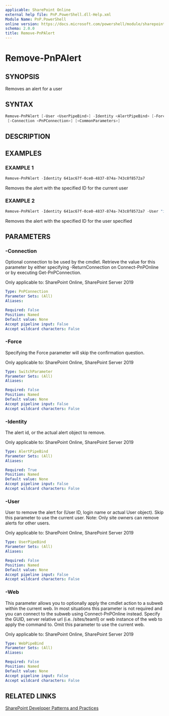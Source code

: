 ```yaml
---
applicable: SharePoint Online
external help file: PnP.PowerShell.dll-Help.xml
Module Name: PnP.PowerShell
online version: https://docs.microsoft.com/powershell/module/sharepoint-pnp/remove-pnpalert
schema: 2.0.0
title: Remove-PnPAlert
---
```


# Remove-PnPAlert

## SYNOPSIS
Removes an alert for a user

## SYNTAX

```powershell
Remove-PnPAlert [-User <UserPipeBind>] -Identity <AlertPipeBind> [-Force] [-Web <WebPipeBind>]
 [-Connection <PnPConnection>] [<CommonParameters>]
```

## DESCRIPTION

## EXAMPLES

### EXAMPLE 1
```powershell
Remove-PnPAlert -Identity 641ac67f-0ce0-4837-874a-743c8f8572a7
```

Removes the alert with the specified ID for the current user

### EXAMPLE 2
```powershell
Remove-PnPAlert -Identity 641ac67f-0ce0-4837-874a-743c8f8572a7 -User "i:0#.f|membership|Alice@contoso.onmicrosoft.com"
```

Removes the alert with the specified ID for the user specified

## PARAMETERS

### -Connection
Optional connection to be used by the cmdlet. Retrieve the value for this parameter by either specifying -ReturnConnection on Connect-PnPOnline or by executing Get-PnPConnection.

Only applicable to: SharePoint Online, SharePoint Server 2019

```yaml
Type: PnPConnection
Parameter Sets: (All)
Aliases:

Required: False
Position: Named
Default value: None
Accept pipeline input: False
Accept wildcard characters: False
```

### -Force
Specifying the Force parameter will skip the confirmation question.

Only applicable to: SharePoint Online, SharePoint Server 2019

```yaml
Type: SwitchParameter
Parameter Sets: (All)
Aliases:

Required: False
Position: Named
Default value: None
Accept pipeline input: False
Accept wildcard characters: False
```

### -Identity
The alert id, or the actual alert object to remove.

Only applicable to: SharePoint Online, SharePoint Server 2019

```yaml
Type: AlertPipeBind
Parameter Sets: (All)
Aliases:

Required: True
Position: Named
Default value: None
Accept pipeline input: False
Accept wildcard characters: False
```

### -User
User to remove the alert for (User ID, login name or actual User object). Skip this parameter to use the current user. Note: Only site owners can remove alerts for other users.

Only applicable to: SharePoint Online, SharePoint Server 2019

```yaml
Type: UserPipeBind
Parameter Sets: (All)
Aliases:

Required: False
Position: Named
Default value: None
Accept pipeline input: False
Accept wildcard characters: False
```

### -Web
This parameter allows you to optionally apply the cmdlet action to a subweb within the current web. In most situations this parameter is not required and you can connect to the subweb using Connect-PnPOnline instead. Specify the GUID, server relative url (i.e. /sites/team1) or web instance of the web to apply the command to. Omit this parameter to use the current web.

Only applicable to: SharePoint Online, SharePoint Server 2019

```yaml
Type: WebPipeBind
Parameter Sets: (All)
Aliases:

Required: False
Position: Named
Default value: None
Accept pipeline input: False
Accept wildcard characters: False
```

## RELATED LINKS

[SharePoint Developer Patterns and Practices](https://aka.ms/sppnp)